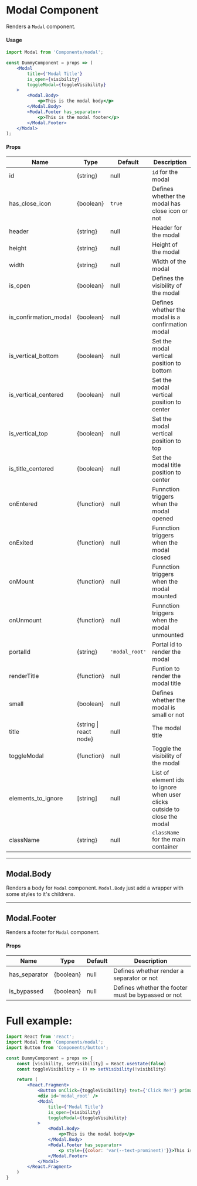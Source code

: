 # Modal Component

Renders a `Modal` component.



#### Usage

```jsx
import Modal from 'Components/modal';

const DummyComponent = props => (
    <Modal
        title={'Modal Title'}
        is_open={visibility}
        toggleModal={toggleVisibility}
    >
        <Modal.Body>
            <p>This is the modal body</p>
        </Modal.Body>
        <Modal.Footer has_separator>
            <p>This is the modal footer</p>
        </Modal.Footer>
    </Modal>
);
```

#### Props


| Name                    | Type                   | Default       | Description                                                               |
| ----------------------- | ---------------------- | ------------- | ------------------------------------------------------------------------- |
| id                      | {string}               | null          | `id` for the modal                                                        |
| has_close_icon          | {boolean}              | `true`        | Defines whether the modal has close icon or not                           |
| header                  | {string}               | null          | Header for the modal                                                      |
| height                  | {string}               | null          | Height of the modal                                                       |
| width                   | {string}               | null          | Width of the modal                                                        |
| is_open                 | {boolean}              | null          | Defines the visibility of the modal                                       |
| is\_confirmation\_modal | {boolean}              | null          | Defines whether the modal is a confirmation modal                         |
| is\_vertical\_bottom    | {boolean}              | null          | Set the modal vertical position to bottom                                 |
| is\_vertical\_centered  | {boolean}              | null          | Set the modal vertical position to center                                 |
| is\_vertical\_top       | {boolean}              | null          | Set the modal vertical position to top                                    |
| is\_title\_centered     | {boolean}              | null          | Set the modal title position to center                                    |
| onEntered               | {function}             | null          | Funnction triggers when the modal opened                                  |
| onExited                | {function}             | null          | Funnction triggers when the modal closed                                  |
| onMount                 | {function}             | null          | Funnction triggers when the modal mounted                                 |
| onUnmount               | {function}             | null          | Funnction triggers when the modal unmounted                               |
| portalId                | {string}               | `'modal_root'`| Portal id to render the modal                                             |
| renderTitle             | {function}             | null          | Funtion to render the modal title                                         |
| small                   | {boolean}              | null          | Defines whether the modal is small or not                                 |
| title                   | {string \| react node} | null          | The modal title                                                           |
| toggleModal             | {function}             | null          | Toggle the visibility of the modal                                        |
| elements\_to\_ignore    | [string]               | null          | List of element ids to ignore when user clicks outside to close the modal |
| className               | {string}               | null          | `className` for the main container                                        |

---

## Modal.Body


Renders a body for `Modal` component. `Modal.Body` just add a wrapper with some styles to it's childrens.


---

## Modal.Footer


Renders a footer for `Modal` component.


#### Props


| Name           | Type       | Default  | Description                                             |
| -------------- | ---------- | -------- | ------------------------------------------------------- |
| has_separator  | {boolean}  | null     | Defines whether render a separator or not               |
| is_bypassed    | {boolean}  | null     | Defines whether the footer must be bypassed or not      |


# Full example:

```jsx
import React from 'react';
import Modal from 'Components/modal';
import Button from 'Components/button';

const DummyComponent = props => {
    const [visibility, setVisibility] = React.useState(false)
    const toggleVisibility = () => setVisibility(!visibility)

    return (
        <React.Fragment>
            <Button onClick={toggleVisibility} text={'Click Me!'} primary medium />
            <div id='modal_root' />
            <Modal
                title={'Modal Title'}
                is_open={visibility}
                toggleModal={toggleVisibility}
            >
                <Modal.Body>
                    <p>This is the modal body</p>
                </Modal.Body>
                <Modal.Footer has_separator>
                    <p style={{color: 'var(--text-prominent)'}}>This is the modal footer</p>
                </Modal.Footer>
            </Modal>
        </React.Fragment>
    )
}
```